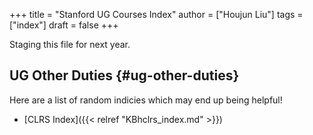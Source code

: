 +++
title = "Stanford UG Courses Index"
author = ["Houjun Liu"]
tags = ["index"]
draft = false
+++

Staging this file for next year.


## UG Other Duties {#ug-other-duties}

Here are a list of random indicies which may end up being helpful!

-   [CLRS Index]({{< relref "KBhclrs_index.md" >}})